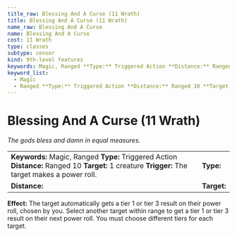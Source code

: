 ```yaml
---
title_raw: Blessing And A Curse (11 Wrath)
title: Blessing And A Curse (11 Wrath)
name_raw: Blessing And A Curse
name: Blessing And A Curse
cost: 11 Wrath
type: classes
subtype: censor
kind: 9th-level features
keywords: Magic, Ranged **Type:** Triggered Action **Distance:** Ranged 10 **Target:** 1 creature **Trigger:** The target makes a power roll.
keyword_list:
  - Magic
  - Ranged **Type:** Triggered Action **Distance:** Ranged 10 **Target:** 1 creature **Trigger:** The target makes a power roll.
---
```


# Blessing And A Curse (11 Wrath)

*The gods bless and damn in equal measures.*

|                                                                                                                                                   |             |
| :------------------------------------------------------------------------------------------------------------------------------------------------ | :---------- |
| **Keywords:** Magic, Ranged **Type:** Triggered Action **Distance:** Ranged 10 **Target:** 1 creature **Trigger:** The target makes a power roll. | **Type:**   |
| **Distance:**                                                                                                                                     | **Target:** |

**Effect:** The target automatically gets a tier 1 or tier 3 result on their power roll, chosen by you. Select another target within range to get a tier 1 or tier 3 result on their next power roll. You must choose different tiers for each target.
